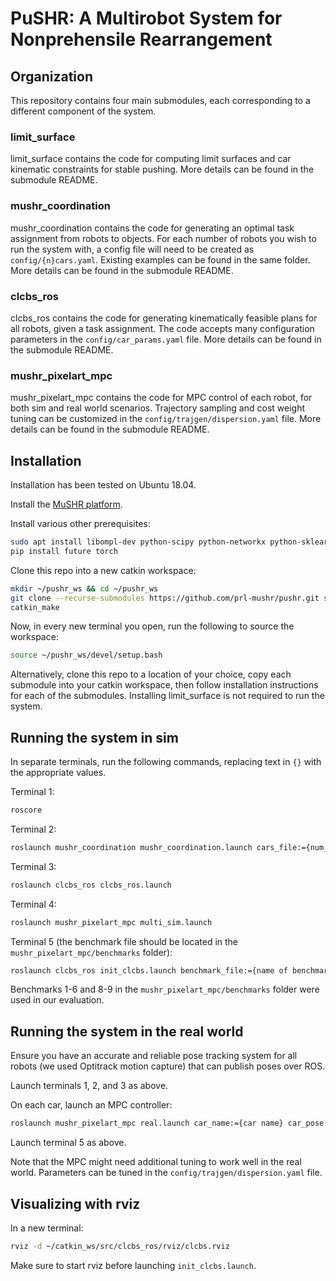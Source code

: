 # PuSHR: A Multirobot System for Nonprehensile Rearrangement

## Organization

This repository contains four main submodules, each corresponding to a different component of the system.

### limit_surface

limit_surface contains the code for computing limit surfaces and car kinematic constraints for stable pushing. More details can be found in the submodule README.

### mushr_coordination

mushr_coordination contains the code for generating an optimal task assignment from robots to objects. For each number of robots you wish to run the system with, a config file will need to be created as `config/{n}cars.yaml`. Existing examples can be found in the same folder. More details can be found in the submodule README.

### clcbs_ros

clcbs_ros contains the code for generating kinematically feasible plans for all robots, given a task assignment. The code accepts many configuration parameters in the `config/car_params.yaml` file. More details can be found in the submodule README.

### mushr_pixelart_mpc

mushr_pixelart_mpc contains the code for MPC control of each robot, for both sim and real world scenarios. Trajectory sampling and cost weight tuning can be customized in the `config/trajgen/dispersion.yaml` file. More details can be found in the submodule README.

## Installation

Installation has been tested on Ubuntu 18.04.

Install the [MuSHR platform](https://mushr.io/tutorials/quickstart/).

Install various other prerequisites:

```bash
sudo apt install libompl-dev python-scipy python-networkx python-sklearn
pip install future torch
```

Clone this repo into a new catkin workspace:

```bash
mkdir ~/pushr_ws && cd ~/pushr_ws
git clone --recurse-submodules https://github.com/prl-mushr/pushr.git src
catkin_make
```

Now, in every new terminal you open, run the following to source the workspace:

```bash
source ~/pushr_ws/devel/setup.bash
```

Alternatively, clone this repo to a location of your choice, copy each submodule into your catkin workspace, then follow installation instructions for each of the submodules. Installing limit_surface is not required to run the system.

## Running the system in sim

In separate terminals, run the following commands, replacing text in `{}` with the appropriate values.

Terminal 1:

```bash
roscore
```

Terminal 2:

```bash
roslaunch mushr_coordination mushr_coordination.launch cars_file:={num_cars}cars.yaml
```

Terminal 3:

```bash
roslaunch clcbs_ros clcbs_ros.launch
```

Terminal 4:

```bash
roslaunch mushr_pixelart_mpc multi_sim.launch
```

Terminal 5 (the benchmark file should be located in the `mushr_pixelart_mpc/benchmarks` folder):

```bash
roslaunch clcbs_ros init_clcbs.launch benchmark_file:={name of benchmark_file.yaml}
```

Benchmarks 1-6 and 8-9 in the `mushr_pixelart_mpc/benchmarks` folder were used in our evaluation.

## Running the system in the real world

Ensure you have an accurate and reliable pose tracking system for all robots (we used Optitrack motion capture) that can publish poses over ROS.

Launch terminals 1, 2, and 3 as above.

On each car, launch an MPC controller:

```bash
roslaunch mushr_pixelart_mpc real.launch car_name:={car name} car_pose:={car pose topic}
```

Launch terminal 5 as above.

Note that the MPC might need additional tuning to work well in the real world. Parameters can be tuned in the `config/trajgen/dispersion.yaml` file.

## Visualizing with rviz

In a new terminal:

```bash
rviz -d ~/catkin_ws/src/clcbs_ros/rviz/clcbs.rviz
```

Make sure to start rviz before launching `init_clcbs.launch`.
